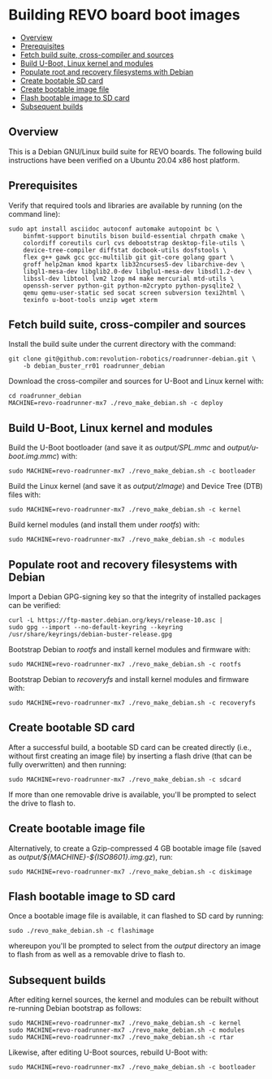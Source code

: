 # Building REVO board boot images

- [Overview](#overview)
- [Prerequisites](#prerequisites)
- [Fetch build suite, cross-compiler and sources](#fetch-build-suite-cross-compiler-and-sources)
- [Build U-Boot, Linux kernel and modules](#build-u-boot-linux-kernel-and-modules)
- [Populate root and recovery filesystems with Debian](#populate-root-and-recovery-filesystems-with-debian)
- [Create bootable SD card](#create-bootable-sd-card)
- [Create bootable image file](#create-bootable-image-file)
- [Flash bootable image to SD card](#flash-bootable-image-to-sd-card)
- [Subsequent builds](#subsequent-builds)

## Overview
This is a Debian GNU/Linux build suite for REVO boards.
The following build instructions have been verified on a Ubuntu 20.04 x86 host platform.

## Prerequisites
Verify that required tools and libraries are available by running (on the command line):
```shell
sudo apt install asciidoc autoconf automake autopoint bc \
    binfmt-support binutils bison build-essential chrpath cmake \
    colordiff coreutils curl cvs debootstrap desktop-file-utils \
    device-tree-compiler diffstat docbook-utils dosfstools \
    flex g++ gawk gcc gcc-multilib git git-core golang gpart \
    groff help2man kmod kpartx lib32ncurses5-dev libarchive-dev \
    libgl1-mesa-dev libglib2.0-dev libglu1-mesa-dev libsdl1.2-dev \
    libssl-dev libtool lvm2 lzop m4 make mercurial mtd-utils \
    openssh-server python-git python-m2crypto python-pysqlite2 \
    qemu qemu-user-static sed socat screen subversion texi2html \
    texinfo u-boot-tools unzip wget xterm
```

## Fetch build suite, cross-compiler and sources
Install the build suite under the current directory with the command:

```shell
git clone git@github.com:revolution-robotics/roadrunner-debian.git \
    -b debian_buster_rr01 roadrunner_debian
```

Download the cross-compiler and sources for U-Boot and Linux kernel with:

```shell
cd roadrunner_debian
MACHINE=revo-roadrunner-mx7 ./revo_make_debian.sh -c deploy
```

## Build U-Boot, Linux kernel and modules
Build the U-Boot bootloader (and save it as _output/SPL.mmc_ and
_output/u-boot.img.mmc_) with:


```shell
sudo MACHINE=revo-roadrunner-mx7 ./revo_make_debian.sh -c bootloader
```

Build the Linux kernel (and save it as _output/zImage_) and Device
Tree (DTB) files with:

```shell
sudo MACHINE=revo-roadrunner-mx7 ./revo_make_debian.sh -c kernel
```

Build kernel modules (and install them under _rootfs_) with:

```shell
sudo MACHINE=revo-roadrunner-mx7 ./revo_make_debian.sh -c modules
```

## Populate root and recovery filesystems with Debian
Import a Debian GPG-signing key so that the integrity of installed packages
can be verified:

```shell
curl -L https://ftp-master.debian.org/keys/release-10.asc |
sudo gpg --import --no-default-keyring --keyring /usr/share/keyrings/debian-buster-release.gpg
```

Bootstrap Debian to _rootfs_ and install kernel modules and firmware with:

```shell
sudo MACHINE=revo-roadrunner-mx7 ./revo_make_debian.sh -c rootfs
```

Bootstrap Debian to _recoveryfs_ and install kernel modules and firmware with:

```shell
sudo MACHINE=revo-roadrunner-mx7 ./revo_make_debian.sh -c recoveryfs
```

## Create bootable SD card
After a successful build, a bootable SD card can be created directly
(i.e., without first creating an image file) by inserting a flash
drive (that can be fully overwritten) and then running:

```shell
sudo MACHINE=revo-roadrunner-mx7 ./revo_make_debian.sh -c sdcard
```

If more than one removable drive is available, you'll be prompted to
select the drive to flash to.

## Create bootable image file
Alternatively, to create a Gzip-compressed 4 GB bootable
image file (saved as _output/\${MACHINE}-\${ISO8601}.img.gz_), run:

```shell
sudo MACHINE=revo-roadrunner-mx7 ./revo_make_debian.sh -c diskimage
```

## Flash bootable image to SD card
Once a bootable image file is available, it can flashed to SD card by running:

```shell
sudo ./revo_make_debian.sh -c flashimage
```

whereupon you'll be prompted to select from the _output_ directory an
image to flash from as well as a removable drive to flash to.

## Subsequent builds
After editing kernel sources, the kernel and modules can be rebuilt
without re-running Debian bootstrap as follows:

```shell
sudo MACHINE=revo-roadrunner-mx7 ./revo_make_debian.sh -c kernel
sudo MACHINE=revo-roadrunner-mx7 ./revo_make_debian.sh -c modules
sudo MACHINE=revo-roadrunner-mx7 ./revo_make_debian.sh -c rtar
```

Likewise, after editing U-Boot sources, rebuild U-Boot with:

```shell
sudo MACHINE=revo-roadrunner-mx7 ./revo_make_debian.sh -c bootloader
```
